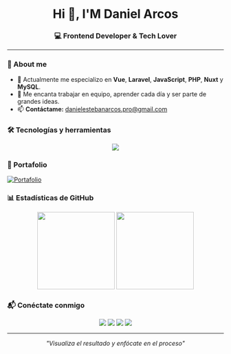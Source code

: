 <h1 align="center">Hi 👋, I'M Daniel Arcos</h1>
<h3 align="center">💻 Frontend Developer & Tech Lover</h3>

---

### 🚀 About me
- 🌱 Actualmente me especializo en **Vue**, **Laravel**, **JavaScript**, **PHP**, **Nuxt** y **MySQL**.  
- 🔭 Me encanta trabajar en equipo, aprender cada día y ser parte de grandes ideas.  
- 📫 **Contáctame:** [danielestebanarcos.pro@gmail.com](mailto:danielestebanarcos.pro@gmail.com)  

### 🛠 Tecnologías y herramientas
<p align="center">
  <img src="https://skillicons.dev/icons?i=vue,react,laravel,php,javascript,node,nuxt,js,html,css,tailwind,git,github," />
</p>

### 📌 Portafolio
[![Portafolio](https://img.shields.io/badge/🌐_Ver_mi_portafolio-000?style=for-the-badge&logo=vercel&logoColor=white)](https://tu-portafolio.vercel.app)

### 📊 Estadísticas de GitHub
<p align="center">
  <img height="180em" src="https://github-readme-stats.vercel.app/api?username=daniel242002&show_icons=true&theme=tokyonight" />
  <img height="180em" src="https://github-readme-stats.vercel.app/api/top-langs/?username=daniel242002&layout=compact&theme=tokyonight" />
</p>

### 📬 Conéctate conmigo
<p align="center">
  <a href="https://linkedin.com/in/daniel-arcos-469bb61ab"><img src="https://img.shields.io/badge/LinkedIn-0A66C2?style=for-the-badge&logo=linkedin&logoColor=white"/></a>
  <a href="https://instagram.com/daniel_arcos24"><img src="https://img.shields.io/badge/Instagram-E4405F?style=for-the-badge&logo=instagram&logoColor=white"/></a>
  <a href="https://facebook.com/danielesteban.arcoscorrea"><img src="https://img.shields.io/badge/Facebook-1877F2?style=for-the-badge&logo=facebook&logoColor=white"/></a>
  <a href="https://github.com/daniel242002"><img src="https://img.shields.io/badge/GitHub-000?style=for-the-badge&logo=github&logoColor=white"/></a>
</p>

---
<p align="center">
  <em>"Visualiza el resultado y enfócate en el proceso"</em>
</p>
